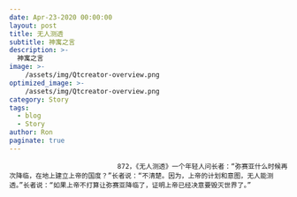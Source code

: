 ```yaml
---
date: Apr-23-2020 00:00:00
layout: post
title: 无人测透
subtitle: 神寓之言
description: >-
  神寓之言
image: >-
    /assets/img/Qtcreator-overview.png
optimized_image: >-
    /assets/img/Qtcreator-overview.png
category: Story
tags:
  - blog
  - Story
author: Ron
paginate: true
---
```


							　　872，《无人测透》一个年轻人问长者：“弥赛亚什么时候再次降临，在地上建立上帝的国度？”长者说：“不清楚。因为，上帝的计划和意图，无人能测透。”长者说：“如果上帝不打算让弥赛亚降临了，证明上帝已经决意要毁灭世界了。”
							
							
						